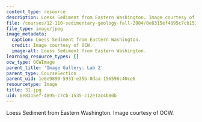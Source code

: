 ```yaml
---
content_type: resource
description: Loess Sediment from Eastern Washington. Image courtesy of OCW.
file: /courses/12-110-sedimentary-geology-fall-2004/0e8315ef4895c7cb1535c12e1ac4b80b_31.jpg
file_type: image/jpeg
image_metadata:
  caption: Loess Sediment from Eastern Washington.
  credit: Image courtesy of OCW.
  image-alt: Loess Sediment from Eastern Washington.
learning_resource_types: []
ocw_type: OCWImage
parent_title: 'Image Gallery: Lab 2'
parent_type: CourseSection
parent_uid: 1e6e9890-5931-e35b-0daa-156596c40ce6
resourcetype: Image
title: 31.jpg
uid: 0e8315ef-4895-c7cb-1535-c12e1ac4b80b
---
```

Loess Sediment from Eastern Washington. Image courtesy of OCW.


